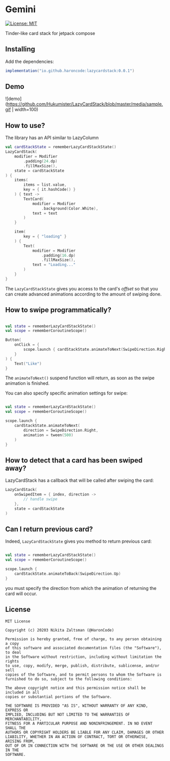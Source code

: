 # Gemini
[![License: MIT](https://img.shields.io/badge/License-MIT-yellow.svg)](https://opensource.org/licenses/MIT)

Tinder-like card stack for jetpack compose

## Installing

Add the dependencies:

```groovy
implementation("io.github.haroncode:lazycardstack:0.0.1")
```

## Demo 

![demo](https://github.com/Hukumister/LazyCardStack/blob/master/media/sample.gif | width=100)

## How to use?

The library has an API similar to LazyColumn

```kotlin
val cardStackState = rememberLazyCardStackState()
LazyCardStack(
    modifier = Modifier
        .padding(24.dp)
        .fillMaxSize(),
    state = cardStackState
) {
    items(
        items = list.value,
        key = { it.hashCode() }
    ) { text ->
        TextCard(
            modifier = Modifier
                .background(Color.White),
            text = text
        )
    }

    item(
        key = { "loading" }
    ) {
        Text(
            modifier = Modifier
                .padding(16.dp)
                .fillMaxSize(),
            text = "Loading..."
        )
    }
}
```

The `LazyCardStackState` gives you access to the card's _offset_ so that you can create
advanced animations according to the amount of swiping done.


## How to swipe programmatically?

```kotlin

val state = rememberLazyCardStackState()
val scope = rememberCoroutineScope()

Button(
    onClick = {
        scope.launch { cardStackState.animateToNext(SwipeDirection.Right) }
    }
) {
    Text("Like")
}
```

The `animateToNext()` suspend function will return, as soon as the swipe animation is finished.

You can also specify specific animation settings for swipe:
```kotlin

val state = rememberLazyCardStackState()
val scope = rememberCoroutineScope()

scope.launch {
    cardStackState.animateToNext(
        direction = SwipeDirection.Right,
        animation = tween(500)
    )
}
```

## How to detect that a card has been swiped away?

LazyCardStack has a callback that will be called after swiping the card:

```kotlin
LazyCardStack(
    onSwipedItem = { index, direction -> 
        // handle swipe
    },
    state = cardStackState
)
```

## Can I return previous card?

Indeed, `LazyCardStackState` gives you method to return previous card:

```kotlin

val state = rememberLazyCardStackState()
val scope = rememberCoroutineScope()

scope.launch {
    cardStackState.animateToBack(SwipeDirection.Up)
}

```

you must specify the direction from which the animation of returning the card will occur.


## License
```
MIT License

Copyright (c) 20203 Nikita Zaltsman (@HaronCode)

Permission is hereby granted, free of charge, to any person obtaining a copy
of this software and associated documentation files (the "Software"), to deal
in the Software without restriction, including without limitation the rights
to use, copy, modify, merge, publish, distribute, sublicense, and/or sell
copies of the Software, and to permit persons to whom the Software is
furnished to do so, subject to the following conditions:

The above copyright notice and this permission notice shall be included in all
copies or substantial portions of the Software.

THE SOFTWARE IS PROVIDED "AS IS", WITHOUT WARRANTY OF ANY KIND, EXPRESS OR
IMPLIED, INCLUDING BUT NOT LIMITED TO THE WARRANTIES OF MERCHANTABILITY,
FITNESS FOR A PARTICULAR PURPOSE AND NONINFRINGEMENT. IN NO EVENT SHALL THE
AUTHORS OR COPYRIGHT HOLDERS BE LIABLE FOR ANY CLAIM, DAMAGES OR OTHER
LIABILITY, WHETHER IN AN ACTION OF CONTRACT, TORT OR OTHERWISE, ARISING FROM,
OUT OF OR IN CONNECTION WITH THE SOFTWARE OR THE USE OR OTHER DEALINGS IN THE
SOFTWARE.
```
